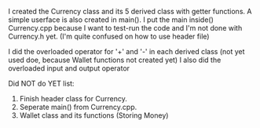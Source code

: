 I created the Currency class and its 5 derived class with getter functions.
A simple userface is also created in main().
I put the main inside() Currency.cpp because I want to test-run the code and I'm not done with Currency.h yet. (I'm quite confused on how to use header file)

I did the overloaded operator for '+' and '-'  in each derived class (not yet used doe, because Wallet functions not created yet)
I also did the overloaded input and output operator 

Did NOT do YET list:
1. Finish header class for Currency.
2. Seperate main() from Currency.cpp.
3. Wallet class and its functions (Storing Money)
